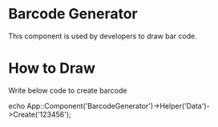 # Barcode Generator
This component is used by developers to draw bar code. 

# How to Draw 
Write below code to create barcode 

echo App::Component('BarcodeGenerator')->Helper('Data')->Create('123456');
